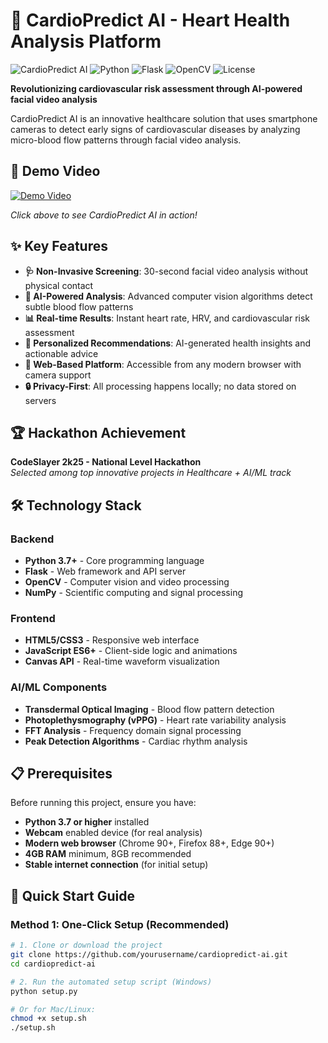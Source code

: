 # 💓 CardioPredict AI - Heart Health Analysis Platform

![CardioPredict AI](https://img.shields.io/badge/CardioPredict-AI%20Healthcare-blue)
![Python](https://img.shields.io/badge/Python-3.7%2B-blue)
![Flask](https://img.shields.io/badge/Flask-2.3.3-green)
![OpenCV](https://img.shields.io/badge/OpenCV-4.8.1-orange)
![License](https://img.shields.io/badge/License-MIT-yellow)

**Revolutionizing cardiovascular risk assessment through AI-powered facial video analysis**

CardioPredict AI is an innovative healthcare solution that uses smartphone cameras to detect early signs of cardiovascular diseases by analyzing micro-blood flow patterns through facial video analysis.

## 🚀 Demo Video
[![Demo Video](https://img.shields.io/badge/Watch-Demo%20Video-red)](https://drive.google.com/your-demo-link-here)

*Click above to see CardioPredict AI in action!*

## ✨ Key Features

- **🩺 Non-Invasive Screening**: 30-second facial video analysis without physical contact
- **🤖 AI-Powered Analysis**: Advanced computer vision algorithms detect subtle blood flow patterns
- **📊 Real-time Results**: Instant heart rate, HRV, and cardiovascular risk assessment
- **🎯 Personalized Recommendations**: AI-generated health insights and actionable advice
- **📱 Web-Based Platform**: Accessible from any modern browser with camera support
- **🔒 Privacy-First**: All processing happens locally; no data stored on servers

## 🏆 Hackathon Achievement

**CodeSlayer 2k25 - National Level Hackathon**  
*Selected among top innovative projects in Healthcare + AI/ML track*

## 🛠️ Technology Stack

### Backend
- **Python 3.7+** - Core programming language
- **Flask** - Web framework and API server
- **OpenCV** - Computer vision and video processing
- **NumPy** - Scientific computing and signal processing

### Frontend
- **HTML5/CSS3** - Responsive web interface
- **JavaScript ES6+** - Client-side logic and animations
- **Canvas API** - Real-time waveform visualization

### AI/ML Components
- **Transdermal Optical Imaging** - Blood flow pattern detection
- **Photoplethysmography (vPPG)** - Heart rate variability analysis
- **FFT Analysis** - Frequency domain signal processing
- **Peak Detection Algorithms** - Cardiac rhythm analysis

## 📋 Prerequisites

Before running this project, ensure you have:

- **Python 3.7 or higher** installed
- **Webcam** enabled device (for real analysis)
- **Modern web browser** (Chrome 90+, Firefox 88+, Edge 90+)
- **4GB RAM** minimum, 8GB recommended
- **Stable internet connection** (for initial setup)

## 🚀 Quick Start Guide

### Method 1: One-Click Setup (Recommended)

```bash
# 1. Clone or download the project
git clone https://github.com/yourusername/cardiopredict-ai.git
cd cardiopredict-ai

# 2. Run the automated setup script (Windows)
python setup.py

# Or for Mac/Linux:
chmod +x setup.sh
./setup.sh
